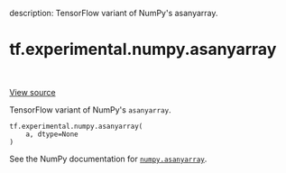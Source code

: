 description: TensorFlow variant of NumPy's asanyarray.

<div itemscope itemtype="http://developers.google.com/ReferenceObject">
<meta itemprop="name" content="tf.experimental.numpy.asanyarray" />
<meta itemprop="path" content="Stable" />
</div>

# tf.experimental.numpy.asanyarray

<!-- Insert buttons and diff -->

<table class="tfo-notebook-buttons tfo-api nocontent" align="left">

</table>

<a target="_blank" class="external" href="/code/stable/tensorflow/python/ops/numpy_ops/np_array_ops.py">View source</a>



TensorFlow variant of NumPy's `asanyarray`.


<pre class="devsite-click-to-copy prettyprint lang-py tfo-signature-link">
<code>tf.experimental.numpy.asanyarray(
    a, dtype=None
)
</code></pre>



<!-- Placeholder for "Used in" -->

See the NumPy documentation for [`numpy.asanyarray`](https://numpy.org/doc/stable/reference/generated/numpy.asanyarray.html).